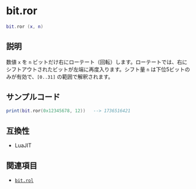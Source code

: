 # bit.ror

```lua
bit.ror (x, n)
```

## 説明

数値 `x` を `n` ビットだけ右にローテート（回転）します。ローテートでは、右にシフトアウトされたビットが左端に再度入ります。シフト量 `n` は下位5ビットのみが有効で、`[0..31]` の範囲で解釈されます。

## サンプルコード

```lua
print(bit.ror(0x12345678, 12))   --> 1736516421
```

## 互換性

- LuaJIT

## 関連項目

- [`bit.rol`](rol.md)